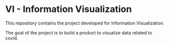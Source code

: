 # VI - Information Visualization

This repository contains the project developed for Information Visualization.

The goal of the project is to build a product to visualize data related to covid.

